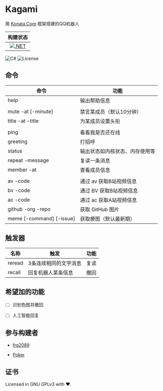 # Kagami

用 [Konata.Core](https://github.com/KonataDev/Konata.Core) 框架搭建的QQ机器人

|构建状态|
|:-:|
|[![.NET](https://github.com/Poker-sang/Kagami/actions/workflows/dotnet.yml/badge.svg)](https://github.com/Poker-sang/Kagami/actions/workflows/dotnet.yml)|

![C#](https://img.shields.io/badge/C%23-latest-green)
![License](https://img.shields.io/static/v1?label=LICENSE&message=GNU%20GPLv3&color=lightrey)

## 命令

| 命令 | 功能 |
| - | - |
| help | 输出帮助信息 |
| |
| mute -at [-minute] | 禁言某成员（默认10分钟） |
| title -at -title | 为某成员设置头衔 |
| |
| ping | 看看我是否还在线 |
| greeting | 打招呼 |
| status | 输出状态如内核状态、内存使用等 |
| repeat -message | 复读一条消息 |
| member -at | 查看成员信息 |
| |
| av -code | 通过 av 获取B站视频信息 |
| bv -code | 通过 BV 获取B站视频信息 |
| ac -code | 通过 ac 获取A站视频信息 |
| github -org -repo | 获取 GitHub 图片 |
| meme [-command] [-issue] | 获取梗图（默认最新期） |

## 触发器

| 名称 | 触发 | 功能 |
| - | - | - |
| reread | 3条连续相同的文字消息 | 复读 |
| recall | 回复机器人某条信息 | 撤回 |

## 希望加的功能

* [ ] 识别色图并撤回

* [ ] 人工智能回复

## 参与构建者

* [frg2089](https://github.com/frg2089)

* [Poker](https://github.com/Poker-sang)

## 证书

Licensed in GNU GPLv3 with ❤.
